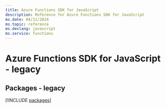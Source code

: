 ```yaml
---
title: Azure Functions SDK for JavaScript
description: Reference for Azure Functions SDK for JavaScript
ms.date: 04/11/2024
ms.topic: reference
ms.devlang: javascript
ms.service: functions
---
```

# Azure Functions SDK for JavaScript - legacy
## Packages - legacy
[!INCLUDE [packages](functions-index.md)]